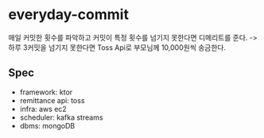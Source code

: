 # everyday-commit
매일 커밋한 횟수를 파악하고 커밋이 특정 횟수를 넘기지 못한다면 디메리트를 준다.
-> 하루 3커밋을 넘기지 못한다면 Toss Api로 부모님께 10,000원씩 송금한다.

## Spec
- framework: ktor
- remittance api: toss
- infra: aws ec2
- scheduler: kafka streams
- dbms: mongoDB
